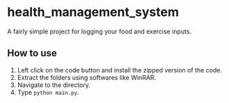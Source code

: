 # health_management_system
A fairly simple project for logging your food and exercise inputs.

## How to use
1. Left click on the code button and install the zipped version of the code.
2. Extract the folders using softwares like WinRAR.
3. Navigate to the directory.
4. Type `python main.py`.
